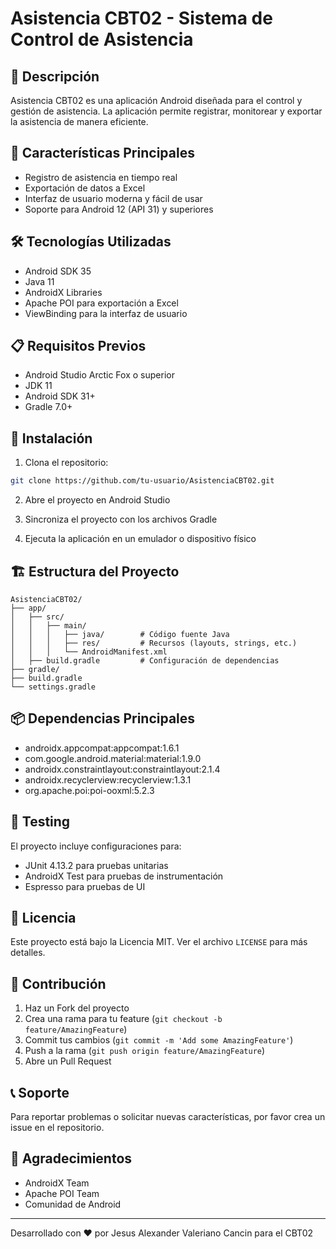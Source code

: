# Asistencia CBT02 - Sistema de Control de Asistencia

## 📱 Descripción
Asistencia CBT02 es una aplicación Android diseñada para el control y gestión de asistencia. La aplicación permite registrar, monitorear y exportar la asistencia de manera eficiente.

## 🚀 Características Principales
- Registro de asistencia en tiempo real
- Exportación de datos a Excel
- Interfaz de usuario moderna y fácil de usar
- Soporte para Android 12 (API 31) y superiores

## 🛠️ Tecnologías Utilizadas
- Android SDK 35
- Java 11
- AndroidX Libraries
- Apache POI para exportación a Excel
- ViewBinding para la interfaz de usuario

## 📋 Requisitos Previos
- Android Studio Arctic Fox o superior
- JDK 11
- Android SDK 31+
- Gradle 7.0+

## 🔧 Instalación
1. Clona el repositorio:
```bash
git clone https://github.com/tu-usuario/AsistenciaCBT02.git
```

2. Abre el proyecto en Android Studio

3. Sincroniza el proyecto con los archivos Gradle

4. Ejecuta la aplicación en un emulador o dispositivo físico

## 🏗️ Estructura del Proyecto
```
AsistenciaCBT02/
├── app/
│   ├── src/
│   │   ├── main/
│   │   │   ├── java/        # Código fuente Java
│   │   │   ├── res/         # Recursos (layouts, strings, etc.)
│   │   │   └── AndroidManifest.xml
│   ├── build.gradle         # Configuración de dependencias
├── gradle/
├── build.gradle
└── settings.gradle
```

## 📦 Dependencias Principales
- androidx.appcompat:appcompat:1.6.1
- com.google.android.material:material:1.9.0
- androidx.constraintlayout:constraintlayout:2.1.4
- androidx.recyclerview:recyclerview:1.3.1
- org.apache.poi:poi-ooxml:5.2.3

## 🧪 Testing
El proyecto incluye configuraciones para:
- JUnit 4.13.2 para pruebas unitarias
- AndroidX Test para pruebas de instrumentación
- Espresso para pruebas de UI

## 📄 Licencia
Este proyecto está bajo la Licencia MIT. Ver el archivo `LICENSE` para más detalles.

## 👥 Contribución
1. Haz un Fork del proyecto
2. Crea una rama para tu feature (`git checkout -b feature/AmazingFeature`)
3. Commit tus cambios (`git commit -m 'Add some AmazingFeature'`)
4. Push a la rama (`git push origin feature/AmazingFeature`)
5. Abre un Pull Request

## 📞 Soporte
Para reportar problemas o solicitar nuevas características, por favor crea un issue en el repositorio.

## 🤝 Agradecimientos
- AndroidX Team
- Apache POI Team
- Comunidad de Android

---
Desarrollado con ❤️ por Jesus Alexander Valeriano Cancin para el CBT02 
